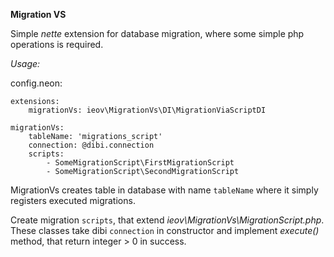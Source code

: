 **Migration VS**

Simple _nette_ extension for database migration, where some simple php operations is required.

_Usage:_

config.neon:
```
extensions:
    migrationVs: ieov\MigrationVs\DI\MigrationViaScriptDI

migrationVs:
    tableName: 'migrations_script'
    connection: @dibi.connection
    scripts:
        - SomeMigrationScript\FirstMigrationScript
        - SomeMigrationScript\SecondMigrationScript
```

MigrationVs creates table in database with name `tableName` where it simply registers
executed migrations.

Create migration `scripts`, that extend _ieov\MigrationVs\MigrationScript.php_.
These classes take dibi `connection` in constructor and implement _execute()_
method, that return integer > 0 in success.

